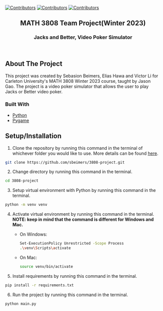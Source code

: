 [![Contributors][contributors-shield1]][contributors-url1]
[![Contributors][contributors-shield2]][contributors-url2]
[![Contributors][contributors-shield3]][contributors-url3]


<p align="center">
  <h2 align="center">MATH 3808 Team Project(Winter 2023)</h2>
  <h3 align="center">Jacks and Better, Video Poker Simulator</h3>
    <br />

## About The Project

This project was created by Sebasion Beimers, Elias Hawa and Victor Li for Carleton University's MATH 3808 Winter 2023 course, taught by Jason Gao. The project is a video poker simulator that allows the user to play Jacks or Better video poker. 

### Built With
* [Python](https://www.python.org/)
* [Pygame](https://www.pygame.org/news)

## Setup/Installation
1. Clone the repository by running this command in the terminal of whichever folder you would like to use. More details can be found [here](https://docs.github.com/en/github/creating-cloning-and-archiving-repositories/cloning-a-repository).

```sh
git clone https://github.com/sbeimers/3808-project.git
```

2. Change directory by running this command in the terminal.
```sh
cd 3808-project
```

3. Setup virtual environment with Python by running this command in the terminal.

```bash
python -m venv venv
```

4. Activate virtual environment by running this command in the terminal. **NOTE: keep in mind that the command is different for Windows and Mac.**
    * On Windows:
        ```sh
        Set-ExecutionPolicy Unrestricted -Scope Process
        .\venv\Scripts\activate
        ```

    * On Mac:

        ```sh
        source venv/bin/activate
        ```

5. Install requirements by running this command in the terminal.

```bash
pip install -r requirements.txt
```

6. Run the project by running this command in the terminal.

```bash
python main.py
```

<!-- https://www.markdownguide.org/basic-syntax/#reference-style-links -->
[contributors-shield1]: https://img.shields.io/static/v1?label=Contributor&message=Elias_Hawa&color=afff75&style=for-the-badge
[contributors-url1]: https://github.com/EliasJRH
[contributors-shield2]: https://img.shields.io/static/v1?label=Contributor&message=Sebastion_Beimers&color=afff75&style=for-the-badge
[contributors-url2]: https://github.com/sbeimers
[contributors-shield3]: https://img.shields.io/static/v1?label=Contributor&message=Victor_Li&color=afff75&style=for-the-badge
[contributors-url3]: https://github.com/VictorLi5611